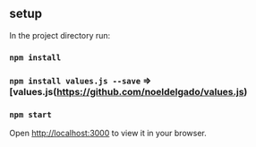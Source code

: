 ## setup

In the project directory run:

### `npm install`

### `npm install values.js --save` => [values.js(https://github.com/noeldelgado/values.js)

### `npm start`

Open [http://localhost:3000](http://localhost:3000) to view it in your browser.
